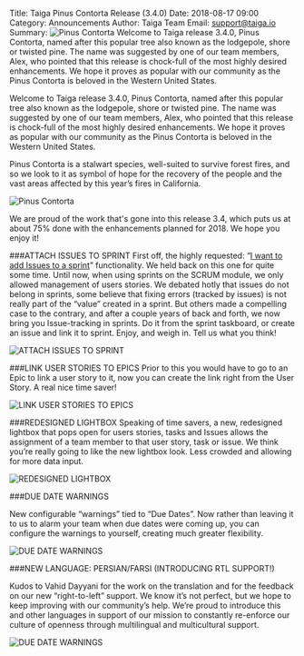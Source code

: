 Title: Taiga Pinus Contorta Release (3.4.0)
Date: 2018-08-17 09:00
Category: Announcements
Author: Taiga Team
Email: support@taiga.io
Summary: ![Pinus Contorta]({filename}/images/2018-08-17_changelog340/pinus_contorta.jpg) Welcome to Taiga release 3.4.0, Pinus Contorta, named after this popular tree also known as the lodgepole, shore or twisted pine. The name was suggested by one of our team members, Alex, who pointed that this release is chock-full of the most highly desired enhancements. We hope it proves as popular with our community as the Pinus Contorta is beloved in the Western United States.

Welcome to Taiga release 3.4.0, Pinus Contorta, named after this popular tree also known as the lodgepole, shore or twisted pine. The name was suggested by one of our team members, Alex, who pointed that this release is chock-full of the most highly desired enhancements. We hope it proves as popular with our community as the Pinus Contorta is beloved in the Western United States.

Pinus Contorta is a stalwart species, well-suited to survive forest fires, and so we look to it as symbol of hope for the recovery of the people and the vast areas affected by this year’s fires in California.

![Pinus Contorta]({filename}/images/2018-08-17_changelog340/pinus_contorta.jpg)

We are proud of the work that's gone into this release 3.4, which puts us at about 75% done with the enhancements planned for 2018.
We hope you enjoy it!

###ATTACH ISSUES TO SPRINT
First off, the highly requested: “[I want to add Issues to a sprint](http://6i66.mjt.lu/lnk/AGMAAAk4jMkAAAAAAAAAAGoSbRYAARpdxKUAAAAAAAey7gBbdnWwVxqwetQHTXCVqSzHc9xfMQAHVPk/2/T_Y2LTgh3EBkhPHJ4izQxA/aHR0cHM6Ly90cmVlLnRhaWdhLmlvL3Byb2plY3QvdGFpZ2EvaXNzdWUvMTE4MQ)” functionality. We held back on this one for quite some time. Until now, when using sprints on the SCRUM module, we only allowed management of users stories. We debated hotly that issues do not belong in
sprints, some believe that fixing errors (tracked by issues) is not really part of the “value” created in a sprint. But others made a compelling case to the contrary, and after a couple years of back and forth, we now bring you Issue-tracking in sprints. Do it from the sprint taskboard, or create an issue and link it to sprint. Enjoy, and weigh in. Tell us what you think!

![ATTACH ISSUES TO SPRINT]({filename}/images/2018-08-17_changelog340/issues_to_sprint.gif)

###LINK USER STORIES TO EPICS
Prior to this you would have to go to an Epic to link a user story to it, now
you can create the link right from the User Story. A real nice time saver!

![LINK USER STORIES TO EPICS]({filename}/images/2018-08-17_changelog340/link_us.gif)

###REDESIGNED LIGHTBOX
Speaking of time savers, a new, redesigned lightbox that pops open for users stories, tasks and Issues allows the assignment of a team member to that user story, task or issue. We think you’re really going to like the new lightbox look. Less crowded and allowing for more data input.

![REDESIGNED LIGHTBOX]({filename}/images/2018-08-17_changelog340/redesign_lightbox.png)

###DUE DATE WARNINGS

New configurable “warnings” tied to “Due Dates”. Now rather than leaving it to us to alarm your team when due dates were coming up, you can configure the warnings to yourself, creating much
greater flexibility.

![DUE DATE WARNINGS]({filename}/images/2018-08-17_changelog340/due_date.png)

###NEW LANGUAGE: PERSIAN/FARSI (INTRODUCING RTL SUPPORT!)

Kudos to Vahid Dayyani for the work on the translation and for the
feedback on our new “right-to-left” support. We know it’s not perfect, but we hope to keep improving with our community’s help. We’re proud to introduce this and other languages in support of our mission to constantly re-enforce our culture of openness through multilingual and multicultural support.

![DUE DATE WARNINGS]({filename}/images/2018-08-17_changelog340/rtl.png)
